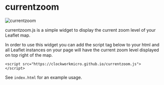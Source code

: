 # currentzoom

![currentzoom](https://thumbs.gfycat.com/ThunderousInfatuatedAnemoneshrimp-size_restricted.gif)

currentzoom.js is a simple widget to display the current zoom level of your Leaflet map.

In order to use this widget you can add the script tag below to your html and all Leaflet instances on your page will have the current zoom level displayed on top right of the map.

    <script src="https://clockworkmicro.github.io/currentzoom.js"></script>


See `index.html` for an example usage.
